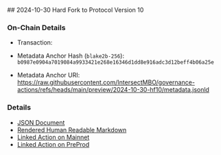 ## 2024-10-30 Hard Fork to Protocol Version 10

### On-Chain Details

- Transaction:

- Metadata Anchor Hash (`blake2b-256`): `b0987e0904a7019084a9933421e268e16346d1dd8e916adc3d12beff4b06a25e`
- Metadata Anchor URI: <https://raw.githubusercontent.com/IntersectMBO/governance-actions/refs/heads/main/preview/2024-10-30-hf10/metadata.jsonld>

### Details

- [JSON Document](./metadata.jsonld)
- [Rendered Human Readable Markdown](./metadata.jsonld.md)
- [Linked Action on Mainnet](../../mainnet/2024-10-30-hf)
- [Linked Action on PreProd](../../preprod/2024-10-30-hf)
